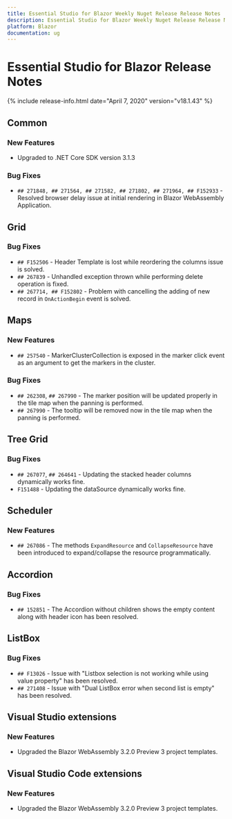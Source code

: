 ```yaml
---
title: Essential Studio for Blazor Weekly Nuget Release Release Notes  
description: Essential Studio for Blazor Weekly Nuget Release Release Notes  
platform: Blazor
documentation: ug
---
```


# Essential Studio for Blazor  Release Notes  

{% include release-info.html date="April 7, 2020"  version="v18.1.43" %} 


##  Common

###    New Features

- Upgraded to .NET Core SDK version 3.1.3

###    Bug Fixes

- `## 271848, ## 271564, ## 271582, ## 271802, ## 271964, ## F152933` - Resolved browser delay issue at initial rendering in Blazor WebAssembly Application. 

##  Grid

###    Bug Fixes

- `## F152506` - Header Template is lost while reordering the columns issue is solved.
- `## 267839` - Unhandled exception thrown while performing delete operation is fixed.
- `## 267714, ## F152802` - Problem with cancelling the adding of new record in `OnActionBegin` event is solved.

##  Maps

###    New Features

- `## 257540` - MarkerClusterCollection is exposed in the marker click event as an argument to get the markers in the cluster.

###    Bug Fixes

- `## 262308`, `## 267990` - The marker position will be updated properly in the tile map when the panning is performed.
- `## 267990` - The tooltip will be removed now in the tile map when the panning is performed.

##  Tree Grid

###    Bug Fixes

- `## 267077`, `## 264641` - Updating the stacked header columns dynamically works fine.
- `F151488` - Updating the dataSource dynamically works fine.

##  Scheduler

###    New Features

- `## 267086` - The methods `ExpandResource` and `CollapseResource` have been introduced to expand/collapse the resource programmatically.

##  Accordion

###    Bug Fixes

- `## 152851` - The Accordion without children shows the empty content along with header icon has been resolved.

##  ListBox

###    Bug Fixes

- `## F13026` - Issue with "Listbox selection is not working while using value property" has been resolved.
- `## 271408` - Issue with "Dual ListBox error when second list is empty" has been resolved.

##  Visual Studio extensions

###    New Features

- Upgraded the Blazor WebAssembly 3.2.0 Preview 3 project templates.

##  Visual Studio Code extensions

###    New Features

- Upgraded the Blazor WebAssembly 3.2.0 Preview 3 project templates.
